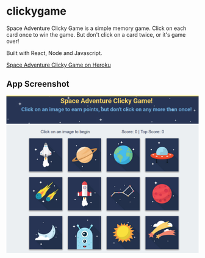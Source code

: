 # clickygame

Space Adventure Clicky Game is a simple memory game. Click on each card once to win the game. But don't click on a card twice, or it's game over!

Built with React, Node and Javascript. 

[Space Adventure Clicky Game on Heroku](https://quiet-anchorage-44737.herokuapp.com/)

## App Screenshot
![App Screenshot](https://github.com/jenjenw23/clickygame/blob/master/public/assets/images/screenshot.jpg)